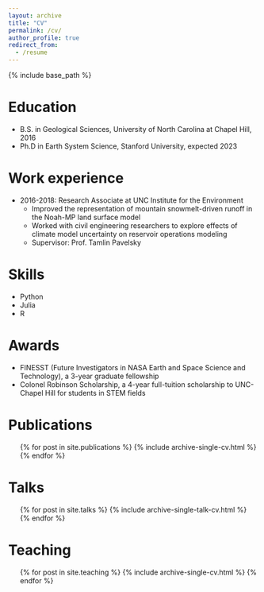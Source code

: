 ```yaml
---
layout: archive
title: "CV"
permalink: /cv/
author_profile: true
redirect_from:
  - /resume
---
```


{% include base_path %}

Education
======
* B.S. in Geological Sciences, University of North Carolina at Chapel Hill, 2016
* Ph.D in Earth System Science, Stanford University, expected 2023

Work experience
======
* 2016-2018: Research Associate at UNC Institute for the Environment
  * Improved the representation of mountain snowmelt-driven runoff in the Noah-MP land surface model
  * Worked with civil engineering researchers to explore effects of climate model uncertainty on reservoir operations modeling
  * Supervisor: Prof. Tamlin Pavelsky
  
Skills
======
* Python
* Julia
* R

Awards
======
* FINESST (Future Investigators in NASA Earth and Space Science and Technology), a 3-year graduate fellowship
* Colonel Robinson Scholarship, a 4-year full-tuition scholarship to UNC-Chapel Hill for students in STEM fields

Publications
======
  <ul>{% for post in site.publications %}
    {% include archive-single-cv.html %}
  {% endfor %}</ul>
  
Talks
======
  <ul>{% for post in site.talks %}
    {% include archive-single-talk-cv.html %}
  {% endfor %}</ul>
  
Teaching
======
  <ul>{% for post in site.teaching %}
    {% include archive-single-cv.html %}
  {% endfor %}</ul>

